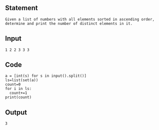 ## Statement
```
Given a list of numbers with all elements sorted in ascending order, determine and print the number of distinct elements in it.

```
## Input
```
1 2 2 3 3 3
```	
## Code
```
a = [int(s) for s in input().split()]
ls=list(set(a))
count=0
for i in ls:
  count+=1
print(count)
```
## Output
```
3
```
